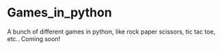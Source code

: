 # Games_in_python
A bunch of different games in python, like rock paper scissors, tic tac toe, etc.. Coming soon!


